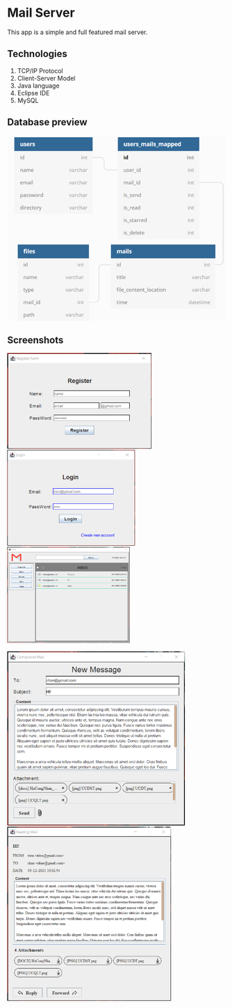 # Mail Server
This app is a simple and full featured mail server.

## Technologies

  1. TCP/IP Protocol
  2. Client-Server Model
  3. Java language
  4. Eclipse IDE
  5. MySQL
 
## Database preview

![Database Preview](https://github.com/Nbtrien/Mail-Server/blob/master/src/image.png)

## Screenshots

<div>
  <img src = "https://github.com/Nbtrien/Mail-Server/blob/master/src/mail.png" alt = "" height="220px"/>
  <img src = "https://github.com/Nbtrien/Mail-Server/blob/master/src/mail2.png" alt = "" height="220px"/>
  <img src = "https://github.com/Nbtrien/Mail-Server/blob/master/src/mail3.png" alt = "" height="220px"/>
</div>
</br>
<div>
  
  <img src = "https://github.com/Nbtrien/Mail-Server/blob/master/src/mail4.png" alt = "" height="400px"/>
  <img src = "https://github.com/Nbtrien/Mail-Server/blob/master/src/mail5.png" alt = "" height="400px"/>
</div>
